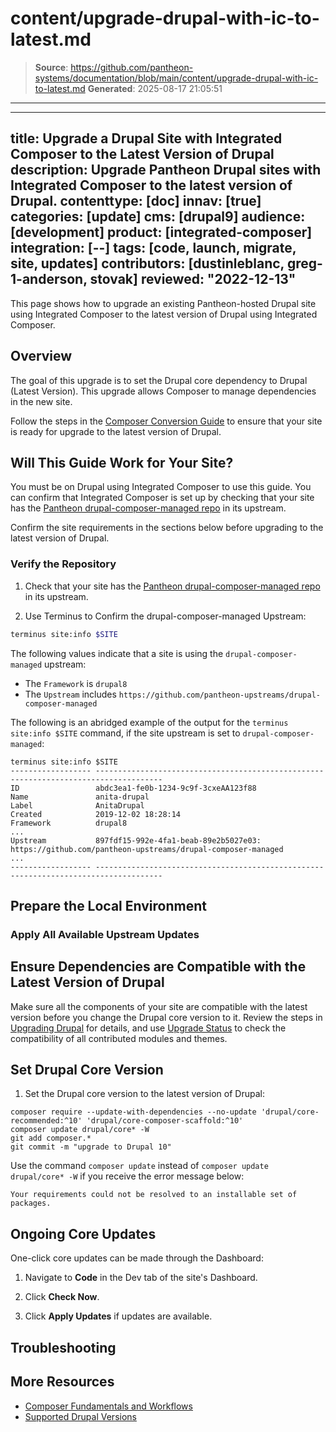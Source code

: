 # content/upgrade-drupal-with-ic-to-latest.md

> **Source**: https://github.com/pantheon-systems/documentation/blob/main/content/upgrade-drupal-with-ic-to-latest.md
> **Generated**: 2025-08-17 21:05:51

---

---
title: Upgrade a Drupal Site with Integrated Composer to the Latest Version of Drupal
description: Upgrade Pantheon Drupal sites with Integrated Composer to the latest version of Drupal.
contenttype: [doc]
innav: [true]
categories: [update]
cms: [drupal9]
audience: [development]
product: [integrated-composer]
integration: [--]
tags: [code, launch, migrate, site, updates]
contributors: [dustinleblanc, greg-1-anderson, stovak]
reviewed: "2022-12-13"
---

This page shows how to upgrade an existing Pantheon-hosted Drupal site using Integrated Composer to the latest version of Drupal using Integrated Composer.

<Partial file="drupal/see-landing.md" />


## Overview

The goal of this upgrade is to set the Drupal core dependency to Drupal (Latest Version). This upgrade allows Composer to manage dependencies in the new site.

<Alert title="Note"  type="info" >

Follow the steps in the [Composer Conversion Guide](/guides/composer-convert) to ensure that your site is ready for upgrade to the latest version of Drupal.

</Alert>

## Will This Guide Work for Your Site?

You must be on Drupal using Integrated Composer to use this guide. You can confirm that Integrated Composer is set up by checking that your site has the [Pantheon drupal-composer-managed repo](https://github.com/pantheon-upstreams/drupal-composer-managed) in its upstream.

Confirm the site requirements in the sections below before upgrading to the latest version of Drupal.

### Verify the Repository

1. Check that your site has the [Pantheon drupal-composer-managed repo](https://github.com/pantheon-upstreams/drupal-composer-managed) in its upstream.

1. Use Terminus to Confirm the drupal-composer-managed Upstream:

  ```bash
  terminus site:info $SITE
  ```

  The following values indicate that a site is using the `drupal-composer-managed` upstream:

  - The `Framework` is `drupal8`
  - The `Upstream` includes `https://github.com/pantheon-upstreams/drupal-composer-managed`

  The following is an abridged example of the output for the `terminus site:info $SITE` command, if the site upstream is set to `drupal-composer-managed`:

  ```bash{outputLines:2-18}
  terminus site:info $SITE
  ------------------ -------------------------------------------------------------------------------------
  ID                 abdc3ea1-fe0b-1234-9c9f-3cxeAA123f88
  Name               anita-drupal
  Label              AnitaDrupal
  Created            2019-12-02 18:28:14
  Framework          drupal8
  ...
  Upstream           897fdf15-992e-4fa1-beab-89e2b5027e03: https://github.com/pantheon-upstreams/drupal-composer-managed
  ...
  ------------------ -------------------------------------------------------------------------------------
  ```

## Prepare the Local Environment

<Partial file="drupal/prepare-local-environment-no-clone-new.md" />

### Apply All Available Upstream Updates

<Partial file="drupal-apply-upstream-updates-drupal-recommended.md" />

## Ensure Dependencies are Compatible with the Latest Version of Drupal

 Make sure all the components of your site are compatible with the latest version before you change the Drupal core version to it. Review the steps in [Upgrading Drupal](https://www.drupal.org/docs/upgrading-drupal) for details, and use [Upgrade Status](https://www.drupal.org/project/upgrade_status) to check the compatibility of all contributed modules and themes.

## Set Drupal Core Version

1. Set the Drupal core version to the latest version of Drupal:

  ```shell{promptUser: user}
  composer require --update-with-dependencies --no-update 'drupal/core-recommended:^10' 'drupal/core-composer-scaffold:^10'
  composer update drupal/core* -W
  git add composer.*
  git commit -m "upgrade to Drupal 10"
  ```

<Alert title="Note"  type="info" >

Use the command `composer update` instead of `composer update drupal/core* -W` if you receive the error message below:

 `Your requirements could not be resolved to an installable set of packages.`

</Alert>

## Ongoing Core Updates

One-click core updates can be made through the Dashboard:

1. Navigate to **Code** in the Dev tab of the site's Dashboard.

1. Click **Check Now**.

1. Click **Apply Updates** if updates are available.

## Troubleshooting

<Partial file="composer-updating.md" />

## More Resources

- [Composer Fundamentals and Workflows](/guides/composer)
- [Supported Drupal Versions](/supported-drupal)
